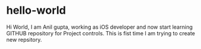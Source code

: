 # hello-world
Hi World,
I am Anil gupta, working as iOS developer and now start learning GITHUB repository for Project controls.
This is fist time I am trying to create new repsitory.
